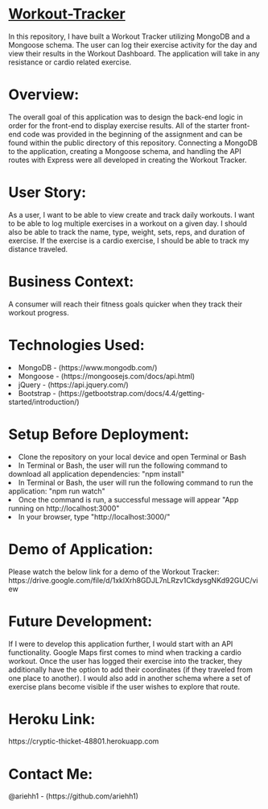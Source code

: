 # [Workout-Tracker](https://cryptic-thicket-48801.herokuapp.com)

In this repository, I have built a Workout Tracker utilizing MongoDB and a Mongoose schema. The user can log their exercise activity for the day and view their results in the Workout Dashboard. The application will take in any resistance or cardio related exercise.

<h1>Overview:</h1>
The overall goal of this application was to design the back-end logic in order for the front-end to display exercise results. All of the starter front-end code was provided in the beginning of the assignment and can be found within the public directory of this repository. Connecting a MongoDB to the application, creating a Mongoose schema, and handling the API routes with Express were all developed in creating the Workout Tracker.

<h1>User Story:</h1>
As a user, I want to be able to view create and track daily workouts. I want to be able to log multiple exercises in a workout on a given day. I should also be able to track the name, type, weight, sets, reps, and duration of exercise. If the exercise is a cardio exercise, I should be able to track my distance traveled.

<h1>Business Context:</h1>
A consumer will reach their fitness goals quicker when they track their workout progress.

<h1>Technologies Used:</h1>
<li>MongoDB - (https://www.mongodb.com/)</li>
<li>Mongoose - (https://mongoosejs.com/docs/api.html)</li>
<li>jQuery - (https://api.jquery.com/)</li>
<li>Bootstrap - (https://getbootstrap.com/docs/4.4/getting-started/introduction/)</li>

<h1>Setup Before Deployment:</h1>
<li>Clone the repository on your local device and open Terminal or Bash</li>
<li>In Terminal or Bash, the user will run the following command to download all application dependencies: "npm install"</li>
<li>In Terminal or Bash, the user will run the following command to run the application: "npm run watch"</li>
<li>Once the command is run, a successful message will appear "App running on http://localhost:3000"</li>
<li>In your browser, type "http://localhost:3000/"</li>

<h1>Demo of Application:</h1>
Please watch the below link for a demo of the Workout Tracker:
https://drive.google.com/file/d/1xklXrh8GDJL7nLRzv1CkdysgNKd92GUC/view

<h1>Future Development:</h1>
If I were to develop this application further, I would start with an API functionality. Google Maps first comes to mind when tracking a cardio workout. Once the user has logged their exercise into the tracker, they additionally have the option to add their coordinates (if they traveled from one place to another). I would also add in another schema where a set of exercise plans become visible if the user wishes to explore that route.

<h1>Heroku Link:</h1>
https://cryptic-thicket-48801.herokuapp.com

<h1>Contact Me:</h1>
@ariehh1 - (https://github.com/ariehh1)
